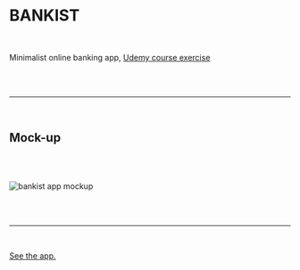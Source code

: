 # BANKIST

<br>

Minimalist online banking app, [Udemy course exercise](https://www.udemy.com/course/the-complete-javascript-course/learn/lecture/22648713#notes)

<br><br>

---

<br> 

## Mock-up
<br><br>

![bankist app mockup](../img/bankist-mockup.png)

<br><br>

---

<br>

[See the app.](https://emarekica.github.io/bankist/)

<br><br>
